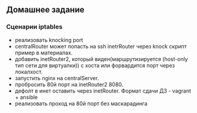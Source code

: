 ## Домашнее задание
### Сценарии iptables
- реализовать knocking port
- centralRouter может попасть на ssh inetrRouter через knock скрипт пример в материалах.
- добавить inetRouter2, который виден(маршрутизируется (host-only тип сети для виртуалки)) с хоста или форвардится порт через локалхост.
- запустить nginx на centralServer.
- пробросить 80й порт на inetRouter2 8080.
- дефолт в инет оставить через inetRouter. Формат сдачи ДЗ - vagrant + ansible
- реализовать проход на 80й порт без маскарадинга
